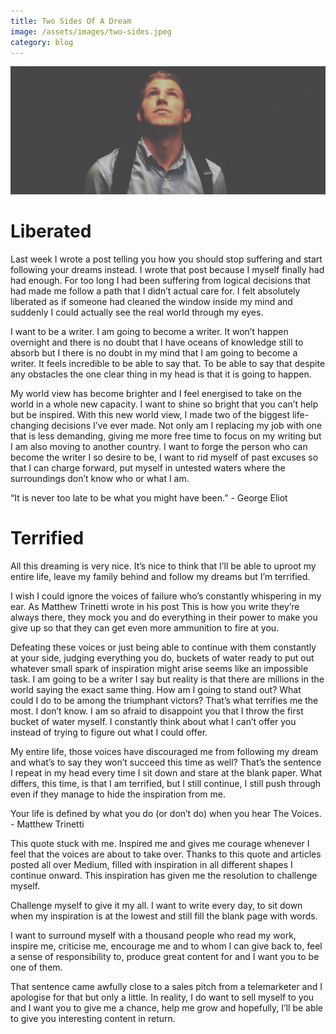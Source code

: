 ```yaml
---
title: Two Sides Of A Dream
image: /assets/images/two-sides.jpeg
category: blog
---
```


![Two sides of a dream](/assets/images/two-sides.jpeg)

# Liberated
Last week I wrote a post telling you how you should stop suffering and start following your dreams instead. I wrote that post because I myself finally had had enough. For too long I had been suffering from logical decisions that had made me follow a path that I didn’t actual care for. I felt absolutely liberated as if someone had cleaned the window inside my mind and suddenly I could actually see the real world through my eyes.

I want to be a writer. I am going to become a writer. It won’t happen overnight and there is no doubt that I have oceans of knowledge still to absorb but I there is no doubt in my mind that I am going to become a writer. It feels incredible to be able to say that. To be able to say that despite any obstacles the one clear thing in my head is that it is going to happen.

My world view has become brighter and I feel energised to take on the world in a whole new capacity. I want to shine so bright that you can’t help but be inspired. With this new world view, I made two of the biggest life-changing decisions I’ve ever made.
Not only am I replacing my job with one that is less demanding, giving me more free time to focus on my writing but I am also moving to another country. I want to forge the person who can become the writer I so desire to be, I want to rid myself of past excuses so that I can charge forward, put myself in untested waters where the surroundings don’t know who or what I am.

<div class="quote">
    “It is never too late to be what you might have been.”
    - George Eliot
</div>

# Terrified
All this dreaming is very nice. It’s nice to think that I’ll be able to uproot my entire life, leave my family behind and follow my dreams but I’m terrified.

I wish I could ignore the voices of failure who’s constantly whispering in my ear. As Matthew Trinetti wrote in his post This is how you write they’re always there, they mock you and do everything in their power to make you give up so that they can get even more ammunition to fire at you.

Defeating these voices or just being able to continue with them constantly at your side, judging everything you do, buckets of water ready to put out whatever small spark of inspiration might arise seems like an impossible task.
I am going to be a writer I say but reality is that there are millions in the world saying the exact same thing. How am I going to stand out? What could I do to be among the triumphant victors? That’s what terrifies me the most. I don’t know. I am so afraid to disappoint you that I throw the first bucket of water myself. I constantly think about what I can’t offer you instead of trying to figure out what I could offer.

My entire life, those voices have discouraged me from following my dream and what’s to say they won’t succeed this time as well? That’s the sentence I repeat in my head every time I sit down and stare at the blank paper.
What differs, this time, is that I am terrified, but I still continue, I still push through even if they manage to hide the inspiration from me.

<div class="quote">
    Your life is defined by what you do (or don’t do) when you hear The Voices.
    - Matthew Trinetti
</div>

This quote stuck with me. Inspired me and gives me courage whenever I feel that the voices are about to take over. Thanks to this quote and articles posted all over Medium, filled with inspiration in all different shapes I continue onward. This inspiration has given me the resolution to challenge myself.

Challenge myself to give it my all. I want to write every day, to sit down when my inspiration is at the lowest and still fill the blank page with words.

I want to surround myself with a thousand people who read my work, inspire me, criticise me, encourage me and to whom I can give back to, feel a sense of responsibility to, produce great content for and I want you to be one of them.

That sentence came awfully close to a sales pitch from a telemarketer and I apologise for that but only a little. In reality, I do want to sell myself to you and I want you to give me a chance, help me grow and hopefully, I’ll be able to give you interesting content in return.
